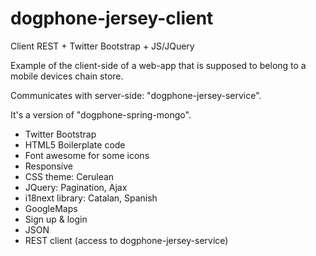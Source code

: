 dogphone-jersey-client
======================

Client REST + Twitter Bootstrap + JS/JQuery

Example of the client-side of a web-app that is supposed to belong to a mobile devices chain store.

Communicates with server-side: "dogphone-jersey-service".

It's a version of "dogphone-spring-mongo".

- Twitter Bootstrap
-	HTML5 Boilerplate code
-	Font awesome for some icons
-	Responsive
-	CSS theme: Cerulean
- JQuery: Pagination, Ajax
- i18next library: Catalan, Spanish
- GoogleMaps
- Sign up & login
- JSON
- REST client (access to dogphone-jersey-service)






